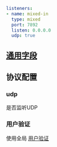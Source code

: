 ```{.yaml linenums="1"}
listeners:
- name: mixed-in
  type: mixed
  port: 7892
  listen: 0.0.0.0
  udp: true
```
## [通用字段](./index.md)

## 协议配置

### udp

是否监听UDP

### 用户验证

使用全局 [用户验证](../../general.md/#_2)